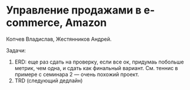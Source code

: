 # Управление продажами в e-commerce, Amazon

Копчев Владислав, Жестянников Андрей.

Задачи:
1. ERD: еще раз сдать на проверку, если все ок, придумаь побольше метрик, чем одна, и сдать как финальный вариант. См. теннис в примере с семинара 2 — очень похожий проект.
2. TRD (cледующий дедлайн)
